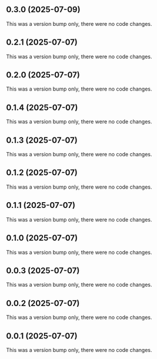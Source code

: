 ## 0.3.0 (2025-07-09)

This was a version bump only, there were no code changes.

## 0.2.1 (2025-07-07)

This was a version bump only, there were no code changes.

## 0.2.0 (2025-07-07)

This was a version bump only, there were no code changes.

## 0.1.4 (2025-07-07)

This was a version bump only, there were no code changes.

## 0.1.3 (2025-07-07)

This was a version bump only, there were no code changes.

## 0.1.2 (2025-07-07)

This was a version bump only, there were no code changes.

## 0.1.1 (2025-07-07)

This was a version bump only, there were no code changes.

## 0.1.0 (2025-07-07)

This was a version bump only, there were no code changes.

## 0.0.3 (2025-07-07)

This was a version bump only, there were no code changes.

## 0.0.2 (2025-07-07)

This was a version bump only, there were no code changes.

## 0.0.1 (2025-07-07)

This was a version bump only, there were no code changes.